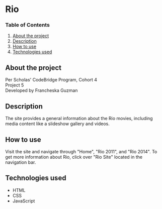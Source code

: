 # Rio

### Table of Contents

1. [About the project](#about)
2. [Description](#description)
3. [How to use](#instructions)
4. [Technologies used](#technologies)

## <a id="about">About the project</a>

Per Scholas' CodeBridge Program, Cohort 4
<br />
Project 5
<br />
Developed by Francheska Guzman

</a>

## <a id="description">Description</a>

The site provides a general information about the Rio movies, including media content like a slideshow gallery and videos.

## <a id="instructions">How to use</a>

Visit the site and navigate through "Home", "Rio 2011", and "Rio 2014". To get more information about Rio, click over "Rio Site" located in the navigation bar.

## <a id="technologies">Technologies used</a>

* HTML
* CSS
* JavaScript